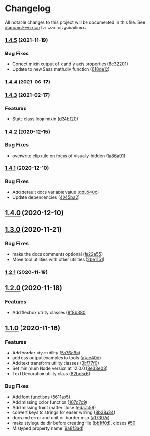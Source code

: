 # Changelog

All notable changes to this project will be documented in this file. See [standard-version](https://github.com/conventional-changelog/standard-version) for commit guidelines.

### [1.4.5](https://github.com/sparkbox/sparkle/compare/v1.4.4...v1.4.5) (2021-11-19)


### Bug Fixes

* Correct mixin output of x and y axis properties ([8c32201](https://github.com/sparkbox/sparkle/commit/8c32201ebda1ebabbd5d6f0ad5cb92aff736b926))
* Update to new Sass math.div function ([618de12](https://github.com/sparkbox/sparkle/commit/618de12e4e44e90fdc1ee2a84bc5a114a82f5ee2))

### [1.4.4](https://github.com/sparkbox/sparkle/compare/v1.4.3...v1.4.4) (2021-06-17)

### [1.4.3](https://github.com/sparkbox/sparkle/compare/v1.4.2...v1.4.3) (2021-02-17)


### Features

* State class loop mixin ([d34bf20](https://github.com/sparkbox/sparkle/commit/d34bf202b95f57b452b9e9cd65301bf0adb7cd60))

### [1.4.2](https://github.com/sparkbox/sparkle/compare/v1.4.1...v1.4.2) (2020-12-15)


### Bug Fixes

* overwrite clip rule on focus of visually-hidden ([1a86a91](https://github.com/sparkbox/sparkle/commit/1a86a913a34ee2667e797c9fc19cf4041473c2b3))

### [1.4.1](https://github.com/sparkbox/sparkle/compare/v1.4.0...v1.4.1) (2020-12-10)


### Bug Fixes

* Add default docs variable value ([dd0540c](https://github.com/sparkbox/sparkle/commit/dd0540c31b6f00b55372dd486c2fc7e053fe03ec))
* Update dependencies ([4045ba2](https://github.com/sparkbox/sparkle/commit/4045ba206714a2cfda0a0d5e2952f95b01442e50))

## [1.4.0](https://github.com/sparkbox/sparkle/compare/v1.3.0...v1.4.0) (2020-12-10)

## [1.3.0](https://github.com/sparkbox/sparkle/compare/v1.2.1...v1.3.0) (2020-11-21)


### Bug Fixes

* make the docs comments optional ([fe22a55](https://github.com/sparkbox/sparkle/commit/fe22a55024aa0e984bd9c2c80d1687910fa3b3e7))
* Move tool utilities with other utilities ([2be1151](https://github.com/sparkbox/sparkle/commit/2be115142cbd2470684b10133b59275c941a5e86))

### [1.2.1](https://github.com/sparkbox/sparkle/compare/v1.2.0...v1.2.1) (2020-11-18)

## [1.2.0](https://github.com/sparkbox/sparkle/compare/v1.1.0...v1.2.0) (2020-11-18)


### Features

* Add flexbox utility classes ([8f8b380](https://github.com/sparkbox/sparkle/commit/8f8b3800885633c7347f94d5ffd3936e4ebf1c6e))

## [1.1.0](https://github.com/sparkbox/sparkle/compare/v1.0.0...v1.1.0) (2020-11-16)


### Features

* Add border style utility ([5b76c8a](https://github.com/sparkbox/sparkle/commit/5b76c8ae8ddddf3e0898cc7061623ced8ed73421))
* add css output examples to tools ([a7ae40d](https://github.com/sparkbox/sparkle/commit/a7ae40d5d14fed54412aa356c152cf0b6806a98d))
* Add text transform utility classes ([3bf77f0](https://github.com/sparkbox/sparkle/commit/3bf77f0330aceed44785172fb145813b9a99fede))
* Set minimum Node version at 12.0.0 ([8e33e08](https://github.com/sparkbox/sparkle/commit/8e33e088cc4680ca5a4d08eec0f7b1ef98bca438))
* Text Decoration utility class ([82bc5c6](https://github.com/sparkbox/sparkle/commit/82bc5c6d0bf66e8b751eb8ea0f3dbe48ad71a2f9))


### Bug Fixes

* Add font functions ([5611ab5](https://github.com/sparkbox/sparkle/commit/5611ab51ddb216e1f2a126dad97bafac5e74e829))
* Add missing color function ([107d7c9](https://github.com/sparkbox/sparkle/commit/107d7c91a344cbe35dbe52421016d1ef0404afcc))
* Add missing front matter close ([eda7c59](https://github.com/sparkbox/sparkle/commit/eda7c59fd3f401d2cc6f7c06b482369f7d41afa3))
* convert keys to strings for easer writing ([8b38a34](https://github.com/sparkbox/sparkle/commit/8b38a34b3c45c38f265361ff5aed06f4ca8d343d))
* docs.md error and unit on border map ([a17307c](https://github.com/sparkbox/sparkle/commit/a17307cbd85c0541943814ade0df891706b08b0e))
* make styleguide dir before creating file ([bb1ff0d](https://github.com/sparkbox/sparkle/commit/bb1ff0de882a8a2170b67e4d77f3b2a02bf104d2)), closes [#50](https://github.com/sparkbox/sparkle/issues/50)
* Mistyped property name ([9a8f3ad](https://github.com/sparkbox/sparkle/commit/9a8f3ade09f4408b92e02609f1e2aceede0e9d5e))
